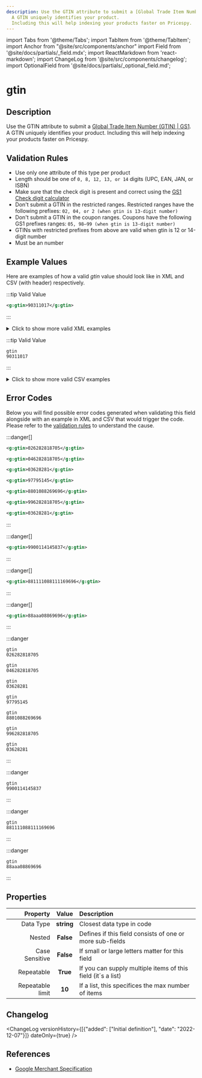 ```yaml
---
description: Use the GTIN attribute to submit a [Global Trade Item Number (GTIN) | GS1](https://www.gs1.org/standards/id-keys/gtin).
  A GTIN uniquely identifies your product.
  Including this will help indexing your products faster on Pricespy.
---
```


import Tabs from '@theme/Tabs';
import TabItem from '@theme/TabItem';
import Anchor from "@site/src/components/anchor"
import Field from '@site/docs/partials/_field.mdx';
import ReactMarkdown from 'react-markdown';
import ChangeLog from '@site/src/components/changelog';
import OptionalField from '@site/docs/partials/_optional_field.md';

# gtin

<OptionalField/>

## Description

Use the GTIN attribute to submit a [Global Trade Item Number (GTIN) | GS1](https://www.gs1.org/standards/id-keys/gtin).
  A GTIN uniquely identifies your product.
  Including this will help indexing your products faster on Pricespy.






## Validation Rules

- Use only one attribute of this type per product
- Length should be one of `0, 8, 12, 13, or 14` digits (UPC, EAN, JAN, or ISBN)
- Make sure that the check digit is present and correct using the [GS1 Check digit calculator](https://www.gs1.org/check-digit-calculator)
- Don't submit a GTIN in the restricted ranges. Restricted ranges have the following prefixes: `02, 04, or 2 (when gtin is 13-digit number)`
- Don't submit a GTIN in the coupon ranges. Coupons have the following GS1 prefixes ranges: `05, 98–99 (when gtin is 13-digit number)`
- GTINs with restricted prefixes from above are valid when gtin is 12 or 14-digit number
- Must be an number


## Example Values

Here are examples of how a valid *gtin* value  should look like in XML and CSV (with header) respectively.

<Tabs>
  <TabItem value="valid_xml" label="XML" default>

:::tip Valid Value

```xml
<g:gtin>90311017</g:gtin>
```

:::

<details>
  <summary>Click to show more valid XML examples</summary>
  <div>

```xml
<g:gtin>90311017</g:gtin>
```

```xml
<g:gtin>036282818705</g:gtin>
```

```xml
<g:gtin>8806088269696</g:gtin>
```

```xml
<g:gtin>10614141000415</g:gtin>
```

```xml
<g:gtin>9031-1017</g:gtin>
```

```xml
<g:gtin>0362 8281-8705</g:gtin>
```

```xml
<g:gtin>8806-08826 9696</g:gtin>
```

```xml
<g:gtin>10614141000415</g:gtin>
```

```xml
<g:gtin>10614141000415</g:gtin>
<g:gtin>90311017</g:gtin>
```


  </div>
</details>

 </TabItem>
  <TabItem value="valid_csv" label="CSV">

:::tip Valid Value

```csv
gtin
90311017
```

:::

<details>
  <summary>Click to show more valid CSV examples</summary>
  <div>

```csv
gtin
90311017
```

```csv
gtin
036282818705
```

```csv
gtin
8806088269696
```

```csv
gtin
10614141000415
```

```csv
gtin
9031-1017
```

```csv
gtin
0362 8281-8705
```

```csv
gtin
8806-08826 9696
```

```csv
gtin
10614141000415
```

```csv
gtin
"10614141000415,90311017"
```


  </div>
</details>

  </TabItem>
</Tabs>

## Error Codes

Below you will find possible error codes generated when validating this field alongside with an example in XML and CSV that would trigger the code. Please refer to the [validation rules](#validation-rules) to understand the cause.

<Tabs>
  <TabItem value="invalid_xml" label="XML" default>

:::danger[**<Anchor id="validation_gtin_invalid_check_digit" title="validation_gtin_invalid_check_digit" />**]


```xml
<g:gtin>026282818705</g:gtin>
```
```xml
<g:gtin>046282818705</g:gtin>
```
```xml
<g:gtin>03628281</g:gtin>
```
```xml
<g:gtin>97795145</g:gtin>
```
```xml
<g:gtin>8801088269696</g:gtin>
```
```xml
<g:gtin>996282818705</g:gtin>
```
```xml
<g:gtin>03628281</g:gtin>
```

:::

:::danger[**<Anchor id="validation_gtin_prefix_not_allowed" title="validation_gtin_prefix_not_allowed" />**]


```xml
<g:gtin>9900114145837</g:gtin>
```

:::

:::danger[**<Anchor id="validation_invalid_length" title="validation_invalid_length" />**]


```xml
<g:gtin>881111088111169696</g:gtin>
```

:::

:::danger[**<Anchor id="validation_not_integer" title="validation_not_integer" />**]


```xml
<g:gtin>88aaa08869696</g:gtin>
```

:::


 </TabItem>
  <TabItem value="invalid_csv" label="CSV">

:::danger <Anchor id="validation_gtin_invalid_check_digit" title="validation_gtin_invalid_check_digit" />

```csv
gtin
026282818705
```
```csv
gtin
046282818705
```
```csv
gtin
03628281
```
```csv
gtin
97795145
```
```csv
gtin
8801088269696
```
```csv
gtin
996282818705
```
```csv
gtin
03628281
```

:::

:::danger <Anchor id="validation_gtin_prefix_not_allowed" title="validation_gtin_prefix_not_allowed" />

```csv
gtin
9900114145837
```

:::

:::danger <Anchor id="validation_invalid_length" title="validation_invalid_length" />

```csv
gtin
881111088111169696
```

:::

:::danger <Anchor id="validation_not_integer" title="validation_not_integer" />

```csv
gtin
88aaa08869696
```

:::


  </TabItem>
</Tabs>

## Properties

|     **Property** |         **Value**          | **Description**                                              |
|-----------------:|:--------------------------:|:-------------------------------------------------------------|
|        Data Type |    **string**     | Closest data type in code                                    |
|           Nested |      **False**      | Defines if this field consists of one or more sub-fields     |
|   Case Sensitive |  **False**  | If small or large letters matter for this field              |
|       Repeatable |    **True**    | If you can supply multiple items of this field (it´s a list) |
| Repeatable limit | **10** | If a list, this specifices the max number of items           |

## Changelog
<ChangeLog versionHistory={[{"added": ["Initial definition"], "date": "2022-12-07"}]} dateOnly={true} />

## References
- [Google Merchant Specification](https://support.google.com/merchants/answer/6324461)
